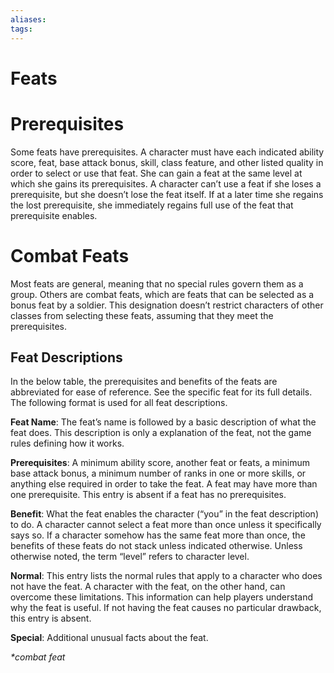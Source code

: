 ```yaml
---
aliases: 
tags: 
---
```


# Feats

# Prerequisites

Some feats have prerequisites. A character must have each indicated ability score, feat, base attack bonus, skill, class feature, and other listed quality in order to select or use that feat. She can gain a feat at the same level at which she gains its prerequisites. A character can’t use a feat if she loses a prerequisite, but she doesn’t lose the feat itself. If at a later time she regains the lost prerequisite, she immediately regains full use of the feat that prerequisite enables.

# Combat Feats

Most feats are general, meaning that no special rules govern them as a group. Others are combat feats, which are feats that can be selected as a bonus feat by a soldier. This designation doesn’t restrict characters of other classes from selecting these feats, assuming that they meet the prerequisites.

## Feat Descriptions

In the below table, the prerequisites and benefits of the feats are abbreviated for ease of reference. See the specific feat for its full details. The following format is used for all feat descriptions.

**Feat Name**: The feat’s name is followed by a basic description of what the feat does. This description is only a explanation of the feat, not the game rules defining how it works.

**Prerequisites**: A minimum ability score, another feat or feats, a minimum base attack bonus, a minimum number of ranks in one or more skills, or anything else required in order to take the feat. A feat may have more than one prerequisite. This entry is absent if a feat has no prerequisites.

**Benefit**: What the feat enables the character (“you” in the feat description) to do. A character cannot select a feat more than once unless it specifically says so. If a character somehow has the same feat more than once, the benefits of these feats do not stack unless indicated otherwise. Unless otherwise noted, the term “level” refers to character level.

**Normal**: This entry lists the normal rules that apply to a character who does not have the feat. A character with the feat, on the other hand, can overcome these limitations. This information can help players understand why the feat is useful. If not having the feat causes no particular drawback, this entry is absent.

**Special**: Additional unusual facts about the feat.

_\*combat feat_  
